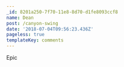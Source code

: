 ```yaml
---
_id: 8201a250-7f70-11e8-8d70-d1fe8093ccf8
name: Dean
post: /canyon-swing
date: '2018-07-04T09:56:23.436Z'
pageless: true
templateKey: comments
---
```

Epic
